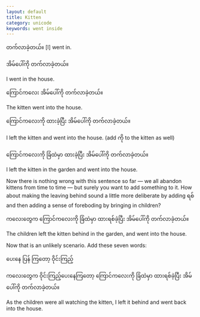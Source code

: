 ```yaml
---
layout: default
title: Kitten
category: unicode
keywords: went inside
---
```


<p><span class='mm3'>တက်လာခဲ့တယ်။</span> [I] went in.</p>
<p class="hide-trigger"><span class='mm3'>အိမ်ပေါ်ကို တက်လာခဲ့တယ်။</span></p>
<p class='hide-this'>I went in the house.</p>

<p class="hide-trigger"><span class='mm3'>ကြောင်ကလေး အိမ်ပေါ်ကို တက်လာခဲ့တယ်။</span></p>
<p class='hide-this'>The kitten went into the house.</p>

<p class="hide-trigger"><span class='mm3'>ကြောင်ကလေးကို ထားခဲ့ပြီး အိမ်ပေါ်ကို တက်လာခဲ့တယ်။</span></p>
<p class='hide-this'>I left the kitten and went into the house. (add <span class='mm3'>ကို</span> to the kitten as well)</p>

<p class="hide-trigger"><span class='mm3'>ကြောင်ကလေးကို ခြံထဲမှာ ထားခဲ့ပြီး အိမ်ပေါ်ကို တက်လာခဲ့တယ်။</span></p>
<p class='hide-this'>I left the kitten in the garden and went into the house.</p>

<p>Now there is nothing wrong with this sentence so far — we all abandon kittens from time to time — but surely you want to add something to it. How about making the leaving behind sound a little more deliberate by adding <span class='mm3'>ရစ်</span> and then adding a sense of foreboding by bringing in children?</p>
<p class="hide-trigger"><span class='mm3'>ကလေးတွေက ကြောင်ကလေးကို ခြံထဲမှာ ထားရစ်ခဲ့ပြီး အိမ်ပေါ်ကို တက်လာခဲ့တယ်။</span></p>
<p class='hide-this'>The children left the kitten behind in the garden, and went into the house.</p>

<p>Now that is an unlikely scenario. Add these seven words:</p>
<p class="hide-trigger"><span class='mm3'>ပေးနေ ပြန် ကြတော့ ဝိုင်းကြည့်</span></p>
<p class="hide-trigger"><span class='mm3'>ကလေးတွေက ဝိုင်းကြည့်ပေးနေကြတော့ ကြောင်ကလေးကို ခြံထဲမှာ ထားရစ်ခဲ့ပြီး အိမ်ပေါ်ကို တက်လာခဲ့တယ်။</span></p>
<p class='hide-this'>As the children were all watching the kitten, I left it behind and went back into the house.</p>
